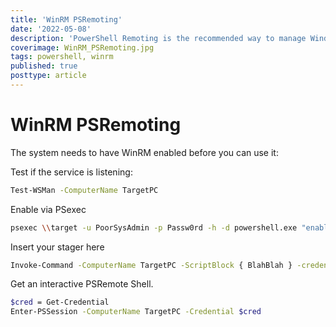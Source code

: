 ```yaml
---
title: 'WinRM PSRemoting'
date: '2022-05-08'
description: 'PowerShell Remoting is the recommended way to manage Windows systems. PowerShell Remoting uses Windows Remote Management (WinRM), the Microsoft implementation of the Web Services for Management (WS-Management) protocol, to allow users to run PowerShell commands on remote computers. By default, PowerShell Remoting only allows connections from members of the Administrators group. This article explores using WinRm PSRemoting.'
coverimage: WinRM_PSRemoting.jpg
tags: powershell, winrm
published: true
posttype: article
---
```


# WinRM  PSRemoting

The system needs to have WinRM enabled before you can use it:

Test if the service is listening:

```bash
Test-WSMan -ComputerName TargetPC
```

Enable via PSexec

```bash
psexec \\target -u PoorSysAdmin -p Passw0rd -h -d powershell.exe "enable-psremoting -force"
```

Insert your stager here

```bash
Invoke-Command -ComputerName TargetPC -ScriptBlock { BlahBlah } -credential jdoe
```

Get an interactive PSRemote Shell. 

```bash
$cred = Get-Credential
Enter-PSSession -ComputerName TargetPC -Credential $cred
```